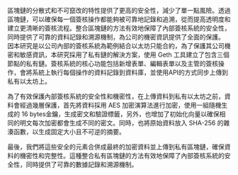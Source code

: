 區塊鏈的分散式和不可竄改的特性提供了更高的安全性，減少了單一點風險。透過區塊鏈，可以確保每一個簽核操作都能夠被可靠地記錄和追溯，從而提高透明度和建立更清晰的簽核流程。整合區塊鏈的方法有效地保障了內部簽核系統的安全性，同時提供了可靠的資料記錄和溯源機制，為公司的機密資訊提供了全面的保護。
因本研究是以公司內部的簽核系統為範例結合以太坊只能合約，為了保護其公司機密和敏感資訊，本研究採用了私有鏈的解決方案，使用 Geth 工具建立了包含三個節點的私有鏈。簽核系統的核心功能包括新增表單、編輯表單以及主管的簽核操作，會將系統上執行每個操作的資料記錄到資料庫，並使用API的方式同步上傳到私有以太坊上。

為了有效保護內部簽核系統的安全性和機密性，在上傳資料到私有以太坊之前，資料會經過幾層保護，首先將資料採用 AES 加密演算法進行加密，使用一組隨機生成的 16 bytes金鑰，生成密文和驗證標籤，另外，也增加了初始化向量以確保相同的明文每次加密都會生成不同的密文。同時，也將原始資料放入 SHA-256 的雜湊函數，以生成固定大小且不可逆的摘要。

最後，我們將這些安全的元素合併成最終的加密資料並上傳到私有區塊鏈，確保資料的機密性和完整性。這種整合私有區塊鏈的方法有效地保障了內部簽核系統的安全性，同時提供了可靠的數據記錄和溯源機制。

